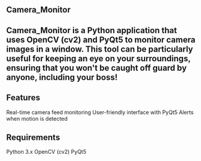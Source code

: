 ## Camera_Monitor

 ## Camera_Monitor is a Python application that uses OpenCV (cv2) and PyQt5 to monitor camera images in a window. This tool can be particularly useful for keeping an eye on your surroundings, ensuring that you won't be caught off guard by anyone, including your boss!

## Features
Real-time camera feed monitoring
User-friendly interface with PyQt5
Alerts when motion is detected
## Requirements
Python 3.x
OpenCV (cv2)
PyQt5
